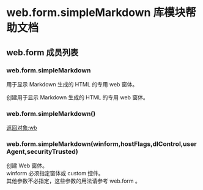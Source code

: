 # web.form.simpleMarkdown 库模块帮助文档

<a id="web.form"></a>
## web.form 成员列表


<a id="web.form.simpleMarkdown"></a>
### web.form.simpleMarkdown 
 用于显示 Markdown 生成的 HTML 的专用 web 窗体。

创建用于显示 Markdown 生成的 HTML 的专用 web 窗体。

<a id="web.form.simpleMarkdown"></a>
### web.form.simpleMarkdown() 
 [返回对象:wb](#wb)

<a id="web.form.simpleMarkdown"></a>
### web.form.simpleMarkdown(winform,hostFlags,dlControl,userAgent,securityTrusted) 
 创建 Web 窗体。  
winform 必须指定窗体或 custom 控件。  
其他参数不必指定，这些参数的用法请参考 web.form 。
